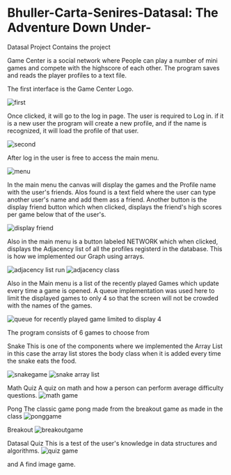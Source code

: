 # Bhuller-Carta-Senires-Datasal: The Adventure Down Under-
Datasal Project
Contains the project

Game Center is a social network where People can play a number of mini games and compete with the highscore of each other.
The program saves and reads the player profiles to a text file.

The first interface is the Game Center Logo.

![first](https://user-images.githubusercontent.com/30287750/29486782-a4c3a996-8520-11e7-8ed0-fd2d5b0460d9.png)

Once clicked, it will go to the log in page.
The user is required to Log in. if it is a new user the program will create a new profile, and if the name is recognized, it will load the profile of that user.

![second](https://user-images.githubusercontent.com/30287750/29486776-a4822246-8520-11e7-99bf-b453f7d07638.jpg)

After log in the user is free to access the main menu.

![menu](https://user-images.githubusercontent.com/30287750/29486772-a47e48ec-8520-11e7-888e-20e43f0d7373.jpg)

In the main menu the canvas will display the games and the Profile name with the user's friends. Alos found is a text field where the user can type another user's name and add them ass a friend. Another button is the display friend button which when clicked, displays the friend's high scores per game below that of the user's.

![display friend](https://user-images.githubusercontent.com/30287750/29486781-a4c34eba-8520-11e7-8f1e-6875e2e99f63.png)

Also in the main menu is a button labeled NETWORK which when clicked, displays the Adjacency list of all the profiles registerd in the database. This is how we implemented our Graph using arrays.

![adjacency list run](https://user-images.githubusercontent.com/30287750/29486783-a4c42c4a-8520-11e7-91bc-f864b31229c0.png)
![adjacency class](https://user-images.githubusercontent.com/30287750/29486779-a4c13346-8520-11e7-8d68-77bf419033b6.jpg)


Also in the Main menu is a list of the recently played Games which update every time a game is opened. A queue implementation was used here to limit the displayed games to only 4 so that the screen will not be crowded with the names of the games.

![queue for recently played game limited to display 4](https://user-images.githubusercontent.com/30287750/29486775-a4820374-8520-11e7-97f4-dcd590d45d30.jpg)


The program consists of 6 games to choose from

Snake
This is one of the components where we implemented the Array List
in this case the array list stores the body class when it is added every time the snake eats the food.

![snakegame](https://user-images.githubusercontent.com/30287750/29486778-a4c0d888-8520-11e7-8aea-aeae9b8e9f7c.jpg)
![snake array list](https://user-images.githubusercontent.com/30287750/29486777-a482cf02-8520-11e7-9635-bfe3b659a457.jpg)


Math Quiz
A quiz on math and how a person can perform average difficulty questions.
![math game](https://user-images.githubusercontent.com/30287750/29486784-a4fe1e3c-8520-11e7-8bc7-b028842971ad.jpg)


Pong
The classic game pong made from the breakout game as made in the class
![ponggame](https://user-images.githubusercontent.com/30287750/29486773-a47f9a4e-8520-11e7-8391-0c8e11e4092a.jpg)


Breakout
![breakoutgame](https://user-images.githubusercontent.com/30287750/29486780-a4c2f348-8520-11e7-952c-6f5ca1f8676a.jpg)

Datasal Quiz
This is a test of the user's knowledge in data structures and algorithms.
![quiz game](https://user-images.githubusercontent.com/30287750/29486774-a4819bb4-8520-11e7-8614-2a9cdeee3920.jpg)

and A find image game.

